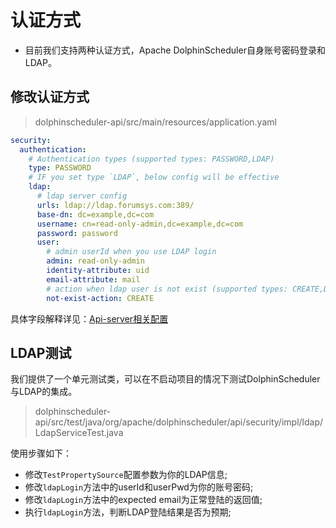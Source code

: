# 认证方式

* 目前我们支持两种认证方式，Apache DolphinScheduler自身账号密码登录和LDAP。

## 修改认证方式

> dolphinscheduler-api/src/main/resources/application.yaml

```yaml
security:
  authentication:
    # Authentication types (supported types: PASSWORD,LDAP)
    type: PASSWORD
    # IF you set type `LDAP`, below config will be effective
    ldap:
      # ldap server config
      urls: ldap://ldap.forumsys.com:389/
      base-dn: dc=example,dc=com
      username: cn=read-only-admin,dc=example,dc=com
      password: password
      user:
        # admin userId when you use LDAP login
        admin: read-only-admin
        identity-attribute: uid
        email-attribute: mail
        # action when ldap user is not exist (supported types: CREATE,DENY)
        not-exist-action: CREATE
```

具体字段解释详见：[Api-server相关配置](../../architecture/configuration.md)

## LDAP测试

我们提供了一个单元测试类，可以在不启动项目的情况下测试DolphinScheduler与LDAP的集成。

> dolphinscheduler-api/src/test/java/org/apache/dolphinscheduler/api/security/impl/ldap/LdapServiceTest.java

使用步骤如下：
- 修改`TestPropertySource`配置参数为你的LDAP信息;
- 修改`ldapLogin`方法中的userId和userPwd为你的账号密码;
- 修改`ldapLogin`方法中的expected email为正常登陆的返回值;
- 执行`ldapLogin`方法，判断LDAP登陆结果是否为预期;
